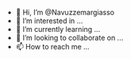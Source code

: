 - 👋 Hi, I’m @Navuzzemargiasso
- 👀 I’m interested in ...
- 🌱 I’m currently learning ...
- 💞️ I’m looking to collaborate on ...
- 📫 How to reach me ...

<!---
Navuzzemargiasso/Navuzzemargiasso is a ✨ special ✨ repository because its `README.md` (this file) appears on your GitHub profile.
You can click the Preview link to take a look at your changes.
--->
